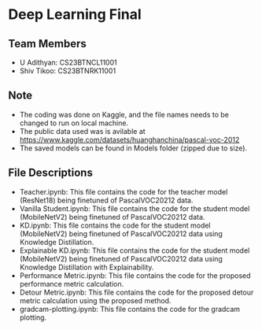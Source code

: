 # Deep Learning Final
## Team Members
- U Adithyan: CS23BTNCL11001
- Shiv Tikoo: CS23BTNRK11001
## Note
- The coding was done on Kaggle, and the file names needs to be changed to run on local machine.
- The public data used was is avilable at https://www.kaggle.com/datasets/huanghanchina/pascal-voc-2012
- The saved models can be found in Models folder (zipped due to size).
## File Descriptions
- Teacher.ipynb: This file contains the code for the teacher model (ResNet18) being finetuned of PascalVOC20212 data.
- Vanilla Student.ipynb: This file contains the code for the student model (MobileNetV2) being finetuned of PascalVOC20212 data.
- KD.ipynb: This file contains the code for the student model (MobileNetV2) being finetuned of PascalVOC20212 data using Knowledge Distillation.
- Explainable KD.ipynb: This file contains the code for the student model (MobileNetV2) being finetuned of PascalVOC20212 data using Knowledge Distillation with Explainability.
- Performance Metric.ipynb: This file contains the code for the proposed performance metric calculation.
- Detour Metric.ipynb: This file contains the code for the proposed detour metric calculation using the proposed method.
- gradcam-plotting.ipynb: This file contains the code for the gradcam plotting.
